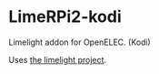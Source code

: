 # LimeRPi2-kodi
Limelight addon for OpenELEC. (Kodi)

Uses [the limelight project](https://github.com/irtimmer/limelight-embedded).
